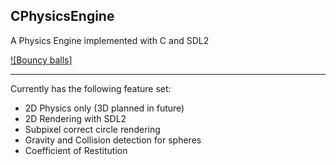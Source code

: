 ## CPhysicsEngine
A Physics Engine implemented with C and SDL2

[![Bouncy balls]](img/ballpit.gif)

-----

Currently has the following feature set:
- 2D Physics only (3D planned in future)
- 2D Rendering with SDL2
- Subpixel correct circle rendering
- Gravity and Collision detection for spheres
- Coefficient of Restitution
